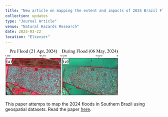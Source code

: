 ```yaml
---
title: "New article on mapping the extent and impacts of 2024 Brazil Floods"
collection: updates
type: "Journal Article"
venue: "Natural Hazards Research"
date: 2025-03-22
location: "Elsevier"
---
```


<img src="../images/brazil_flood_before_after_ps.jpg" style="height:150px !important;"><br/>

This paper attemps to map the 2024 floods in Southern Brazil using geospatial datasets.
Read the paper [here](https://doi.org/10.1016/j.nhres.2025.03.011).
